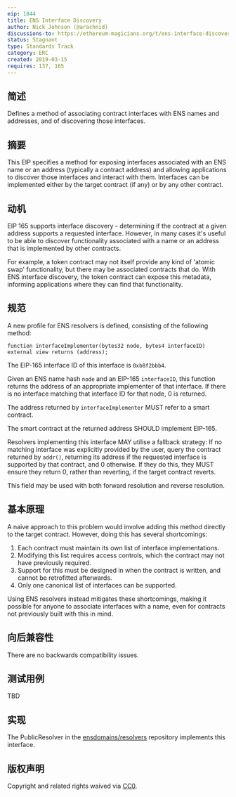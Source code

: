 ```yaml
---
eip: 1844
title: ENS Interface Discovery
author: Nick Johnson (@arachnid)
discussions-to: https://ethereum-magicians.org/t/ens-interface-discovery/2924
status: Stagnant
type: Standards Track
category: ERC
created: 2019-03-15
requires: 137, 165
---
```


## 简述
Defines a method of associating contract interfaces with ENS names and addresses, and of discovering those interfaces.

## 摘要
This EIP specifies a method for exposing interfaces associated with an ENS name or an address (typically a contract address) and allowing applications to discover those interfaces and interact with them. Interfaces can be implemented either by the target contract (if any) or by any other contract.

## 动机
EIP 165 supports interface discovery - determining if the contract at a given address supports a requested interface. However, in many cases it's useful to be able to discover functionality associated with a name or an address that is implemented by other contracts.

For example, a token contract may not itself provide any kind of 'atomic swap' functionality, but there may be associated contracts that do. With ENS interface discovery, the token contract can expose this metadata, informing applications where they can find that functionality.

## 规范
A new profile for ENS resolvers is defined, consisting of the following method:

```solidity
function interfaceImplementer(bytes32 node, bytes4 interfaceID) external view returns (address);
```

The EIP-165 interface ID of this interface is `0xb8f2bbb4`.

Given an ENS name hash `node` and an EIP-165 `interfaceID`, this function returns the address of an appropriate implementer of that interface. If there is no interface matching that interface ID for that node, 0 is returned.

The address returned by `interfaceImplementer` MUST refer to a smart contract.

The smart contract at the returned address SHOULD implement EIP-165.

Resolvers implementing this interface MAY utilise a fallback strategy: If no matching interface was explicitly provided by the user, query the contract returned by `addr()`, returning its address if the requested interface is supported by that contract, and 0 otherwise. If they do this, they MUST ensure they return 0, rather than reverting, if the target contract reverts.

This field may be used with both forward resolution and reverse resolution.

## 基本原理

A naive approach to this problem would involve adding this method directly to the target contract. However, doing this has several shortcomings:

 1. Each contract must maintain its own list of interface implementations.
 2. Modifying this list requires access controls, which the contract may not have previously required.
 3. Support for this must be designed in when the contract is written, and cannot be retrofitted afterwards.
 4. Only one canonical list of interfaces can be supported.

Using ENS resolvers instead mitigates these shortcomings, making it possible for anyone to associate interfaces with a name, even for contracts not previously built with this in mind.

## 向后兼容性
There are no backwards compatibility issues.

## 测试用例
TBD

## 实现
The PublicResolver in the [ensdomains/resolvers](https://github.com/ensdomains/resolvers/) repository implements this interface.

## 版权声明
Copyright and related rights waived via [CC0](../LICENSE.md).
